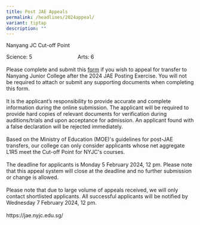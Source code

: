 ```yaml
---
title: Post JAE Appeals
permalink: /headlines/2024appeal/
variant: tiptap
description: ""
---
```

<p>Nanyang JC Cut-off Point</p>
<p>Science: 5&nbsp;&nbsp;&nbsp;&nbsp;&nbsp;&nbsp;&nbsp;&nbsp;&nbsp;&nbsp;&nbsp;&nbsp;&nbsp;&nbsp;&nbsp;&nbsp;&nbsp;&nbsp;&nbsp;&nbsp;&nbsp;&nbsp;&nbsp;&nbsp;&nbsp;&nbsp;&nbsp;&nbsp;&nbsp;&nbsp;
Arts: 6
<br>
<br>Please complete and submit this <a href="https://jae.nyjc.edu.sg/" rel="noopener noreferrer nofollow" target="_blank">form</a> if you wish to appeal for transfer
to Nanyang Junior College after the 2024 JAE Posting Exercise. You will
not be required to attach or submit any supporting documents when completing
this form.
<br>
<br>It is the applicant’s responsibility to provide accurate and complete
information during the online submission. The applicant will be required
to provide hard copies of relevant documents for verification during auditions/trials
and upon acceptance for admission. An applicant found with a false declaration
will be rejected immediately.
<br>
<br>Based on the Ministry of Education (MOE)'s guidelines for post-JAE transfers,
our college can only consider applicants whose net aggregate L1R5 meet
the Cut-off Point for NYJC's courses.&nbsp;
<br>
<br>The deadline for applicants is Monday 5 February 2024, 12 pm. Please note
that this appeal&nbsp;system will close at the deadline and no further
submission or&nbsp;change is allowed.
<br>
<br>Please note that due to large&nbsp;volume of appeals received, we&nbsp;will
only contact shortlisted applicants. All successful applicants will be
notified by Wednesday 7 February 2024, 12 pm.
<br>
<br><a rel="noopener noreferrer nofollow" target="_blank">https://jae.nyjc.edu.sg/</a>
</p>